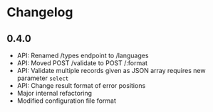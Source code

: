 # Changelog

## 0.4.0

- API: Renamed /types endpoint to /languages
- API: Moved POST /validate to POST /:format
- API: Validate multiple records given as JSON array requires new parameter `select`
- API: Change result format of error positions
- Major internal refactoring
- Modified configuration file format
